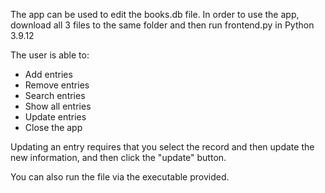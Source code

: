 The app can be used to edit the books.db file.
In order to use the app, download all 3 files to the same folder and then run frontend.py in Python 3.9.12

The user is able to:
- Add entries
- Remove entries
- Search entries
- Show all entries
- Update entries
- Close the app

Updating an entry requires that you select the record and then update the new information, and then click the "update" button.


You can also run the file via the executable provided.
